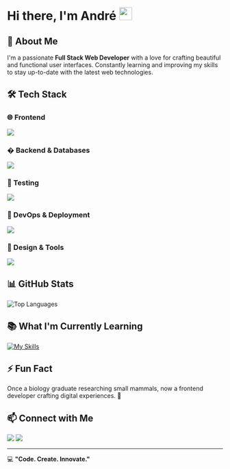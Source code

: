 # Hi there, I'm André <img src="https://media.giphy.com/media/hvRJCLFzcasrR4ia7z/giphy.gif" width="30px">

## 🚀 About Me
I'm a passionate **Full Stack Web Developer** with a love for crafting beautiful and functional user interfaces. Constantly learning and improving my skills to stay up-to-date with the latest web technologies.

## 🛠 Tech Stack

### 🌐 Frontend
<div>
  <a href="https://skillicons.dev">
    <img src="https://skillicons.dev/icons?i=html,css,js,ts,react,tailwind,sass,bootstrap" />
  </a>
</div>

### � Backend & Databases
<div>
  <a href="https://skillicons.dev">
    <img src="https://skillicons.dev/icons?i=supabase,firebase" />
  </a>
</div>

### 🧪 Testing
<div>
  <a href="https://skillicons.dev">
    <img src="https://skillicons.dev/icons?i=jest,vitest" />
  </a>
</div>

### 🚀 DevOps & Deployment
<div>
  <a href="https://skillicons.dev">
    <img src="https://skillicons.dev/icons?i=vite,netlify,vercel,git,github" />
  </a>
</div>

### 🎨 Design & Tools
<div>
  <a href="https://skillicons.dev">
    <img src="https://skillicons.dev/icons?i=figma" />
  </a>
</div>

## 📊 GitHub Stats
<!-- ![Your GitHub stats](https://github-readme-stats.vercel.app/api?username=cadeteandre&show_icons=true&theme=gruvbox) -->
![Top Languages](https://github-readme-stats.vercel.app/api/top-langs/?username=cadeteandre&layout=compact&theme=gruvbox)

## 📚 What I'm Currently Learning
 [![My Skills](https://skillicons.dev/icons?i=nextjs)](https://skillicons.dev)
## ⚡ Fun Fact
Once a biology graduate researching small mammals, now a frontend developer crafting digital experiences. 🚀

## 📫 Connect with Me
<div> <!-- social media icons -->
  <a href = "mailto:andrecadete70@gmail.com"><img src="https://img.shields.io/badge/Gmail-D14836?style=for-the-badge&logo=gmail&logoColor=white"></a>
  <a href="https://www.linkedin.com/in/andr%C3%A9-cad%C3%AAte-336660169/" target="_blank"><img src="https://img.shields.io/badge/-LinkedIn-%230077B5?style=for-the-badge&logo=linkedin&logoColor=white" target="_blank"></a> 
</div>

---
💻 **"Code. Create. Innovate."**



<!-- <div align="center">
  <a href="https://github.com/cadeteandre">
  <img height="180em" src="https://github-readme-stats.vercel.app/api?username=cadeteandre&show_icons=true&theme=midnight-purple&include_all_commits=true&count_private=true"/>
  <img height="180em" width="400em" alt="Langs"src="https://github-readme-stats.vercel.app/api/top-langs/?username=cadeteandre&layout=compact&langs_count=7&theme=midnight-purple"/>
</div> -->

<br>
